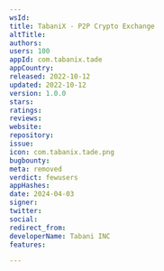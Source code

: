 ```yaml
---
wsId: 
title: TabaniX - P2P Crypto Exchange
altTitle: 
authors: 
users: 100
appId: com.tabanix.tade
appCountry: 
released: 2022-10-12
updated: 2022-10-12
version: 1.0.0
stars: 
ratings: 
reviews: 
website: 
repository: 
issue: 
icon: com.tabanix.tade.png
bugbounty: 
meta: removed
verdict: fewusers
appHashes: 
date: 2024-04-03
signer: 
twitter: 
social: 
redirect_from: 
developerName: Tabani INC
features: 

---
```


